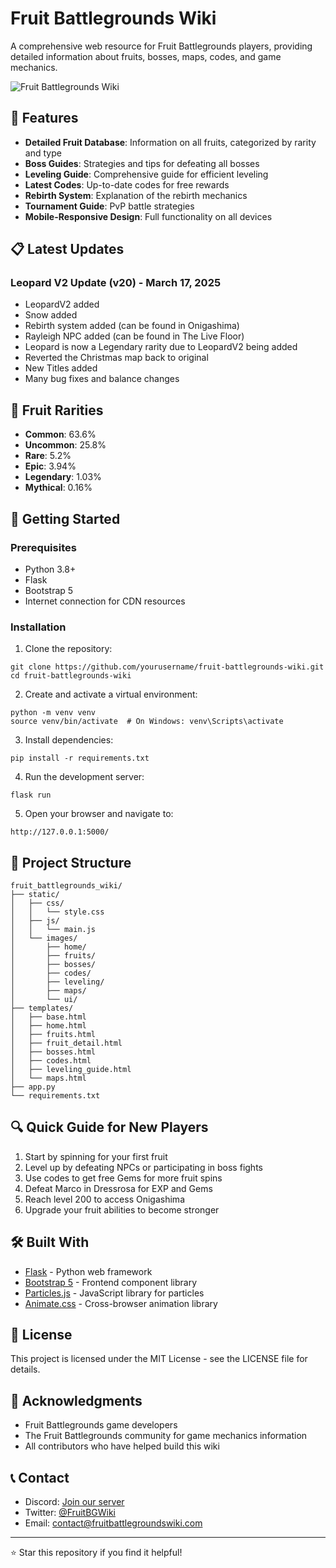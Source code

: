 # Fruit Battlegrounds Wiki

A comprehensive web resource for Fruit Battlegrounds players, providing detailed information about fruits, bosses, maps, codes, and game mechanics.

![Fruit Battlegrounds Wiki](fruit_battlegrounds_wiki/static/images/home/hero-bg.jpg)

## 🌟 Features

- **Detailed Fruit Database**: Information on all fruits, categorized by rarity and type
- **Boss Guides**: Strategies and tips for defeating all bosses
- **Leveling Guide**: Comprehensive guide for efficient leveling
- **Latest Codes**: Up-to-date codes for free rewards
- **Rebirth System**: Explanation of the rebirth mechanics
- **Tournament Guide**: PvP battle strategies
- **Mobile-Responsive Design**: Full functionality on all devices

## 📋 Latest Updates

### Leopard V2 Update (v20) - March 17, 2025
- LeopardV2 added
- Snow added
- Rebirth system added (can be found in Onigashima)
- Rayleigh NPC added (can be found in The Live Floor)
- Leopard is now a Legendary rarity due to LeopardV2 being added
- Reverted the Christmas map back to original
- New Titles added
- Many bug fixes and balance changes

## 💎 Fruit Rarities

- **Common**: 63.6%
- **Uncommon**: 25.8%
- **Rare**: 5.2%
- **Epic**: 3.94%
- **Legendary**: 1.03%
- **Mythical**: 0.16%

## 🚀 Getting Started

### Prerequisites

- Python 3.8+
- Flask
- Bootstrap 5
- Internet connection for CDN resources

### Installation

1. Clone the repository:
```
git clone https://github.com/yourusername/fruit-battlegrounds-wiki.git
cd fruit-battlegrounds-wiki
```

2. Create and activate a virtual environment:
```
python -m venv venv
source venv/bin/activate  # On Windows: venv\Scripts\activate
```

3. Install dependencies:
```
pip install -r requirements.txt
```

4. Run the development server:
```
flask run
```

5. Open your browser and navigate to:
```
http://127.0.0.1:5000/
```

## 📁 Project Structure

```
fruit_battlegrounds_wiki/
├── static/
│   ├── css/
│   │   └── style.css
│   ├── js/
│   │   └── main.js
│   └── images/
│       ├── home/
│       ├── fruits/
│       ├── bosses/
│       ├── codes/
│       ├── leveling/
│       ├── maps/
│       └── ui/
├── templates/
│   ├── base.html
│   ├── home.html
│   ├── fruits.html
│   ├── fruit_detail.html
│   ├── bosses.html
│   ├── codes.html
│   ├── leveling_guide.html
│   └── maps.html
├── app.py
└── requirements.txt
```

## 🔍 Quick Guide for New Players

1. Start by spinning for your first fruit
2. Level up by defeating NPCs or participating in boss fights
3. Use codes to get free Gems for more fruit spins
4. Defeat Marco in Dressrosa for EXP and Gems
5. Reach level 200 to access Onigashima
6. Upgrade your fruit abilities to become stronger

## 🛠️ Built With

- [Flask](https://flask.palletsprojects.com/) - Python web framework
- [Bootstrap 5](https://getbootstrap.com/) - Frontend component library
- [Particles.js](https://vincentgarreau.com/particles.js/) - JavaScript library for particles
- [Animate.css](https://animate.style/) - Cross-browser animation library

## 📝 License

This project is licensed under the MIT License - see the LICENSE file for details.

## 🙏 Acknowledgments

- Fruit Battlegrounds game developers
- The Fruit Battlegrounds community for game mechanics information
- All contributors who have helped build this wiki

## 📞 Contact

- Discord: [Join our server](https://discord.gg/fruitbattlegrounds)
- Twitter: [@FruitBGWiki](https://twitter.com/FruitBGWiki)
- Email: contact@fruitbattlegroundswiki.com

---

⭐ Star this repository if you find it helpful! 